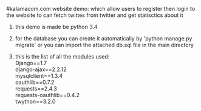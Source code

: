 #kalamacom.com website demo:
which allow users to register then login to the website to can fetch twittes from twitter and get statisctics about it

1. this demo is made be python 3.4

2. for the database you can create it automatically by 'python manage.py migrate' or you can import the attached db.sql file in the main directory

3. this is the list of all the modules used:
<br />Django==1.7
<br />django-ajax==2.2.12
<br />mysqlclient==1.3.4
<br />oauthlib==0.7.2
<br />requests==2.4.3
<br />requests-oauthlib==0.4.2
<br />twython==3.2.0